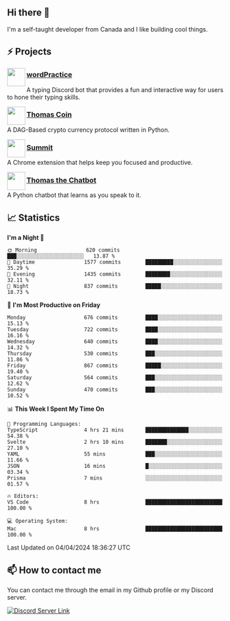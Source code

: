 <h2>Hi there 👋</h2>

<p>I'm a self-taught developer from Canada and I like building cool things.</p>

<h2>⚡ Projects</h2>

<img align="left" src="https://i.imgur.com/BIzs17V.png" width="42" height="42" />
<h3><a target="_blank" href="https://wordpractice.principle.sh/">wordPractice</a></h3>
<p>A typing Discord bot that provides a fun and interactive way for users to hone their typing skills.</p>

<img align="left" src="https://i.imgur.com/4FdQpgN.png" width="42" height="42" />
<h3><a href="https://github.com/principle105/thomas-coin">Thomas Coin</a></h3>
<p>A DAG-Based crypto currency protocol written in Python.</p>

<img align="left" src="https://i.imgur.com/Ly8Atho.png" width="42" height="42" />
<h3><a href="https://summit.sh/">Summit</a></h3>
<p>A Chrome extension that helps keep you focused and productive.</p>

<img align="left" src="https://i.imgur.com/hA9YF2s.png" width="42" height="42" />
<h3><a href="https://github.com/principle105/thomasthechatbot">Thomas the Chatbot</a></h3>
<p>A Python chatbot that learns as you speak to it.</p>

<h2>📈 Statistics</h2>

<!--START_SECTION:waka-->
**I'm a Night 🦉** 

```text
🌞 Morning                620 commits         ███░░░░░░░░░░░░░░░░░░░░░░   13.87 % 
🌆 Daytime                1577 commits        █████████░░░░░░░░░░░░░░░░   35.29 % 
🌃 Evening                1435 commits        ████████░░░░░░░░░░░░░░░░░   32.11 % 
🌙 Night                  837 commits         █████░░░░░░░░░░░░░░░░░░░░   18.73 % 
```
📅 **I'm Most Productive on Friday** 

```text
Monday                   676 commits         ████░░░░░░░░░░░░░░░░░░░░░   15.13 % 
Tuesday                  722 commits         ████░░░░░░░░░░░░░░░░░░░░░   16.16 % 
Wednesday                640 commits         ████░░░░░░░░░░░░░░░░░░░░░   14.32 % 
Thursday                 530 commits         ███░░░░░░░░░░░░░░░░░░░░░░   11.86 % 
Friday                   867 commits         █████░░░░░░░░░░░░░░░░░░░░   19.40 % 
Saturday                 564 commits         ███░░░░░░░░░░░░░░░░░░░░░░   12.62 % 
Sunday                   470 commits         ███░░░░░░░░░░░░░░░░░░░░░░   10.52 % 
```


📊 **This Week I Spent My Time On** 

```text
💬 Programming Languages: 
TypeScript               4 hrs 21 mins       ██████████████░░░░░░░░░░░   54.38 % 
Svelte                   2 hrs 10 mins       ███████░░░░░░░░░░░░░░░░░░   27.10 % 
YAML                     55 mins             ███░░░░░░░░░░░░░░░░░░░░░░   11.66 % 
JSON                     16 mins             █░░░░░░░░░░░░░░░░░░░░░░░░   03.34 % 
Prisma                   7 mins              ░░░░░░░░░░░░░░░░░░░░░░░░░   01.57 % 

🔥 Editors: 
VS Code                  8 hrs               █████████████████████████   100.00 % 

💻 Operating System: 
Mac                      8 hrs               █████████████████████████   100.00 % 
```


 Last Updated on 04/04/2024 18:36:27 UTC
<!--END_SECTION:waka-->

<h2>📫 How to contact me</h2>

You can contact me through the email in my Github profile or my Discord server.

[![Discord Server Link](https://dcbadge.vercel.app/api/server/DHnk46C)](https://discord.gg/DHnk46C)

